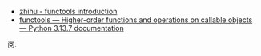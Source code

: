-  [zhihu - functools introduction](https://zhuanlan.zhihu.com/p/696908076)
- [functools — Higher-order functions and operations on callable objects — Python 3.13.7 documentation](https://docs.python.org/3/library/functools.html)

阅. 
